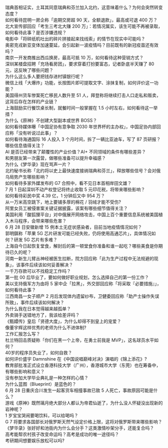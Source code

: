 瑞典首相证实，土耳其同意瑞典和芬兰加入北约，这意味着什么？为何会突然转变态度？  
如何看待昆明一房企称「逾期交房超 90 天，全额退款」，最高或可退 400 万？  
北大宣传部回应「考生三考北大赚 200 万」：若情况属实，该生可能不再被录取，如何看待此事？是否涉嫌违规？  
电影中「将碎纸机吐出的碎片拼接起来找线索」的情节在现实中可能吗？  
奥密克戎新亚变体加速蔓延，会引起新一波疫情吗？目前既有的新冠疫苗还有效吗？  
南京一开发商推出西瓜换房，最高可抵 10 万，如何看待这种营销方式？  
深圳某楼盘招聘「充场看房团」，要求穿着打扮要富态，记者卧底半天赚了 80 元，这反映了哪些问题？  
为什么这么多人要把钱存进村镇银行呢？  
微信上线「大爆炸」功能，长按图片即可提取文字、涂抹复制，如何评价这一功能？  
美国得州货车惨案死亡移民人数升至 51 人，拜登称将继续打击人口走私和贩卖，这背后存在怎样的产业链？  
上海鼓励实行餐饮桌长制，就餐时间一般掌握在 1.5 小时左右，如何看待这一举措？  
为什么《原神》不创建大型副本或世界 BOSS？  
如何看待媒体曝「中国足协有意争取 2030 年世界杯的主办权」，中国足协内部回应称「没有听说过此事」？  
如何看待海通国际 16 人投入 3 个月时间，拆了一辆比亚迪车，写了 87 页研报？哪些信息值得关注？  
AI 是否已经带来了颠覆性的产业价值？AI+ 不同领域的条件有哪些差异？  
和男朋友第一次露营，做哪些准备可以提升幸福感？  
为什么《梦华录》现在骂声一片？  
北约秘书长称「北约将以史上最快速度接纳瑞典和芬兰」，释放哪些信号？会对俄乌局势产生哪些影响？  
如何看待多家外媒发布的 G7 合照中，看不见日本首相岸田文雄？  
7 月 1 日起深圳不动产权登记将终止收取 5 元印花税，将带来哪些影响？  
如何看待彩民中奖 4.39 亿，1 分钟后又中 954 万？  
从一万米高空跳下，地上要铺多厚的棉花 / 羽绒才能不受伤?  
阿里女员工被侵害案关键证据披露，该案有哪些细节值得关注？  
美国利用「酸狐狸平台」对中俄展开网络攻击，中国上百个重要信息系统被美国植入木马程序，会带来哪些危害？  
6 月 28 日安徽新增 15 例本土无症状感染者，目前当地疫情情况如何？  
郭明錤称「苹果 5G 芯片研发可能已经失败，仍将使用高通芯片」，具体情况如何？研发 5G 芯片有多难？  
上海自今日起恢复堂食，解封后的第一顿堂食你准备和谁一起吃？哪些美食是你期待已久的呢？  
河南一新生儿臂丛神经被医生拉断，院方回应称「此为生产过程中无法规避的现象」，该事件后续该如何妥善解决？  
一千万存款可以不找稳定工作吗？  
第一批 00 后毕业了，要如何做好职业规划，怎么选择自己的第一份工作？  
美以支持俄军方为由将 5 家中企「拉黑」，外交部回应称「将采取『必要措施』」，如何看待此事？  
江西南昌一女子顺产 2 月后发现体内遗留纱布，卫健委回应称「助产士操作失误所致」，事件后续该如何解决？  
为什么我在日本觉得越来越孤单？  
外卖骑手送错地方了，我该给差评吗？  
《甄嬛传》皇后「贤德大度」，为什么却得不到皇上的宠爱？  
像董宇辉这样优秀的老师为什么不进体制?  
工作汇报怎么写？  
杜兰特回击质疑称「你们在黑一个上帝，在勇士前我是 MVP」，这名球员水平如何？  
40岁的程序员失业了，如何自救？  
如何评价盛宇 Damnshine 在《中国说唱巅峰对决》演唱的《锦上添花》?  
教育部批准正式设立香港科技大学（广州），香港城市大学（东莞）也在筹备中，有哪些影响和意义？  
没有参加大学毕业典礼是一种怎样的心情？  
为什么蓝图（Blueprint）是蓝色的？  
6 月 28 日重庆合川发生一起客货车相撞事故已致 5 人死亡，事故原因可能是什么？  
游戏《原神》既然璃月绝大部分人都认为帝君仙逝了，为什么没人怀疑没出现新的岩神呢？  
1 岁宝宝哭闹要喝饮料，可以给喝吗？  
G 7 将要求各国部长对俄罗斯天然气设定价格上限，这将对俄罗斯带来哪些影响？  
《梦华录》张好好和池衙内为什么会分手？这类激情吵架分手，还能复合吗？  
高考能帮农村孩子改变命运吗？高考是成功的唯一途径吗？  
考研期间想要娱乐放松可以吗?  
